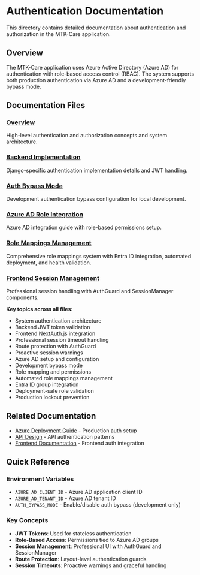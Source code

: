 # Authentication Documentation

This directory contains detailed documentation about authentication and authorization in the MTK-Care application.

## Overview

The MTK-Care application uses Azure Active Directory (Azure AD) for authentication with role-based access control (RBAC). The system supports both production authentication via Azure AD and a development-friendly bypass mode.

## Documentation Files

### [Overview](./overview.md)
High-level authentication and authorization concepts and system architecture.

### [Backend Implementation](./backend-implementation.md)
Django-specific authentication implementation details and JWT handling.

### [Auth Bypass Mode](./auth-bypass-mode.md)
Development authentication bypass configuration for local development.

### [Azure AD Role Integration](./azure-ad-role-integration.md)
Azure AD integration guide with role-based permissions setup.

### [Role Mappings Management](./role-mappings-management.md)
Comprehensive role mappings system with Entra ID integration, automated deployment, and health validation.

### [Frontend Session Management](./frontend-session-management.md)
Professional session handling with AuthGuard and SessionManager components.

**Key topics across all files:**
- System authentication architecture
- Backend JWT token validation
- Frontend NextAuth.js integration
- Professional session timeout handling
- Route protection with AuthGuard
- Proactive session warnings
- Azure AD setup and configuration
- Development bypass mode
- Role mapping and permissions
- Automated role mappings management
- Entra ID group integration
- Deployment-safe role validation
- Production lockout prevention

## Related Documentation

- [Azure Deployment Guide](../../05-deployment/azure-deployment-guide.md) - Production auth setup
- [API Design](../../03-architecture/api-design/) - API authentication patterns
- [Frontend Documentation](../frontend/) - Frontend auth integration

## Quick Reference

### Environment Variables
- `AZURE_AD_CLIENT_ID` - Azure AD application client ID
- `AZURE_AD_TENANT_ID` - Azure AD tenant ID
- `AUTH_BYPASS_MODE` - Enable/disable auth bypass (development only)

### Key Concepts
- **JWT Tokens**: Used for stateless authentication
- **Role-Based Access**: Permissions tied to Azure AD groups
- **Session Management**: Professional UI with AuthGuard and SessionManager
- **Route Protection**: Layout-level authentication guards
- **Session Timeouts**: Proactive warnings and graceful handling